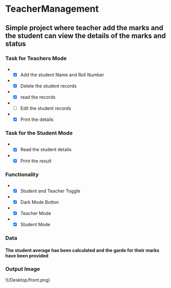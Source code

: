 # TeacherManagement
## Simple project where teacher add the marks and the student can view the details of the marks and status 
### Task for Teachers Mode
* - [x] Add the student Name and Roll Number
* - [x] Delete the student records 
* - [x] read the records
* - [ ] Edit the student records
* - [x] Print the details
### Task for the Student Mode
* - [x] Read the student details
* - [x] Print the result 
### Functionality
* - [x] Student and Teacher Toggle
* - [x] Dark Mode Button
* - [x] Teacher Mode
* - [x] Student Mode
### Data
#### The student average has been calculated and the garde for their marks have been provided 
### Output Image
!(/Desktop/front.png)

